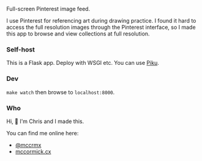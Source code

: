Full-screen Pinterest image feed.

I use Pinterest for referencing art during drawing practice. I found it hard to access the full resolution images through the Pinterest interface, so I made this app to browse and view collections at full resolution.

### Self-host

This is a Flask app. Deploy with WSGI etc. You can use [Piku](https://piku.github.io/).

### Dev

`make watch` then browse to `localhost:8000`.

### Who

Hi, 👋 I'm Chris and I made this.

You can find me online here:

* [@mccrmx](https://twitter.com/mccrmx)
* [mccormick.cx](https://mccormick.cx/)

